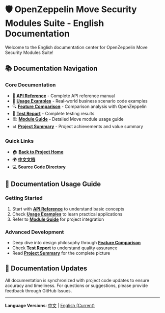 # 🛡️ OpenZeppelin Move Security Modules Suite - English Documentation

Welcome to the English documentation center for OpenZeppelin Move Security Modules Suite!

## 📚 Documentation Navigation

### Core Documentation
- 📖 **[API Reference](./API_DOCUMENTATION.md)** - Complete API reference manual
- 🚀 **[Usage Examples](./USAGE_EXAMPLES.md)** - Real-world business scenario code examples
- 🔍 **[Feature Comparison](./FUNCTIONALITY_COMPARISON.md)** - Comparison analysis with OpenZeppelin
- 🧪 **[Test Report](./INTEGRATION_TEST_REPORT.md)** - Complete testing results
- 🏗️ **[Module Guide](./MODULE_GUIDE.md)** - Detailed Move module usage guide
- 📊 **[Project Summary](./PROJECT_SUMMARY.md)** - Project achievements and value summary

### Quick Links
- 🏠 **[Back to Project Home](../../README.md)**
- 🌍 **[中文文档](../cn/README.md)**
- 💻 **[Source Code Directory](../../move/)**

## 🎯 Documentation Usage Guide

### Getting Started
1. Start with **[API Reference](./API_DOCUMENTATION.md)** to understand basic concepts
2. Check **[Usage Examples](./USAGE_EXAMPLES.md)** to learn practical applications
3. Refer to **[Module Guide](./MODULE_GUIDE.md)** for project integration

### Advanced Development
- Deep dive into design philosophy through **[Feature Comparison](./FUNCTIONALITY_COMPARISON.md)**
- Check **[Test Report](./INTEGRATION_TEST_REPORT.md)** to understand quality assurance
- Read **[Project Summary](./PROJECT_SUMMARY.md)** for the complete picture

## 📝 Documentation Updates

All documentation is synchronized with project code updates to ensure accuracy and timeliness. For questions or suggestions, please provide feedback through GitHub Issues.

---

**Language Versions**: [中文](../cn/README.md) | [English (Current)](.) 